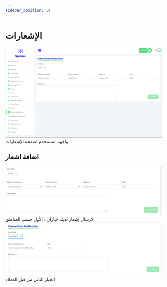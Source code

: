 ```yaml
---
sidebar_position: 14
---
```

# الإشعارات

<img src="/img/Push Notification/push1.png"/><br/>
واجهة المستخدم لصفحة الإشعارات

## اضافة اشعار
<img src="/img/Push Notification/push2.png"/><br/>
لارسال إشعار لديك خياران ، الأول حسب المناطق
<img src="/img/Push Notification/push notification5.png"/><br/>
الخيار الثاني من قبل العملاء